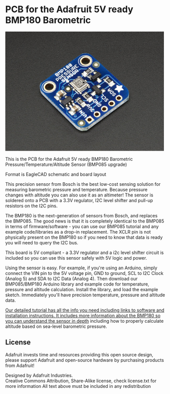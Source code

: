 # PCB for the Adafruit 5V ready BMP180 Barometric 

<a href="http://www.adafruit.com/products/1603"><img src="assets/image.jpg?raw=true" width="500px"></a>

This is the PCB for the Adafruit 5V ready BMP180 Barometric 
Pressure/Temperature/Altitude Sensor (BMP085 upgrade)

Format is EagleCAD schematic and board layout

This precision sensor from Bosch is the best low-cost sensing solution for measuring barometric pressure and temperature. Because pressure changes with altitude you can also use it as an altimeter! The sensor is soldered onto a PCB with a 3.3V regulator, I2C level shifter and pull-up resistors on the I2C pins.

The BMP180 is the next-generation of sensors from Bosch, and replaces the BMP085. The good news is that it is completely identical to the BMP085 in terms of firmware/software - you can use our BMP085 tutorial and any example code/libraries as a drop-in replacement. The XCLR pin is not physically present on the BMP180 so if you need to know that data is ready you will need to query the I2C bus.

This board is 5V compliant - a 3.3V regulator and a i2c level shifter circuit is included so you can use this sensor safely with 5V logic and power.

Using the sensor is easy. For example, if you're using an Arduino, simply connect the VIN pin to the 5V voltage pin, GND to ground, SCL to I2C Clock (Analog 5) and SDA to I2C Data (Analog 4). Then download our BMP085/BMP180 Arduino library and example code for temperature, pressure and altitude calculation. Install the library, and load the example sketch. Immediately you'll have precision temperature, pressure and altitude data.

[Our detailed tutorial has all the info you need including links to software and installation instructions. It includes more information about the BMP180 so you can understand the sensor in depth](http://learn.adafruit.com/bmp085) including how to properly calculate altitude based on sea-level barometric pressure.


## License

Adafruit invests time and resources providing this open source design, 
please support Adafruit and open-source hardware by purchasing 
products from Adafruit!

Designed by Adafruit Industries.  
Creative Commons Attribution, Share-Alike license, check license.txt for more information
All text above must be included in any redistribution

